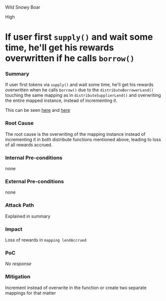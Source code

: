 Wild Snowy Boar

High

# If user first `supply()` and wait some time, he'll get his rewards overwritten if he calls `borrow()`

### Summary

If user first tokens via `supply()` and wait some time, he'll get his rewards overwritten when he calls `borrow()` due to the `distributeBorrowerLend()` touching the same mapping as in `distributeSupplierLend()` and overwriting the entire mapped instance, instead of incrementing it.

This can be seen [here](https://github.com/sherlock-audit/2025-05-lend-audit-contest/blob/main/Lend-V2/src/LayerZero/LendStorage.sol#L334) and [here](distributeSupplierLend)

### Root Cause

The root cause is the overwriting of the mapping instance instead of incrementing it in both distribute functions mentioned above, leading to loss of all rewards accrued.

### Internal Pre-conditions

none

### External Pre-conditions

none

### Attack Path

Explained in summary

### Impact

Loss of rewards in `mapping lendAccrued`

### PoC

_No response_

### Mitigation

Increment instead of overwrite in the function or create two separate mappings for that matter